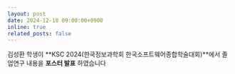 ```yaml
---
layout: post
date: 2024-12-18 09:00:00+0900
inline: true
related_posts: false
---
```


김성환 학생이 **KSC 2024(한국정보과학회 한국소프트웨어종합학술대회)**에서 졸업연구 내용을 **포스터 발표** 하였습니다